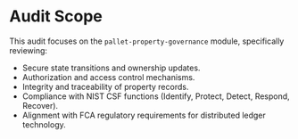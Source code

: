 # Audit Scope

This audit focuses on the `pallet-property-governance` module, specifically reviewing:

* Secure state transitions and ownership updates.
* Authorization and access control mechanisms.
* Integrity and traceability of property records.
* Compliance with NIST CSF functions (Identify, Protect, Detect, Respond, Recover).
* Alignment with FCA regulatory requirements for distributed ledger technology.
